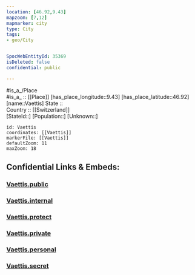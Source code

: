 ```yaml
---
location: [46.92,9.43] 
mapzoom: [7,12] 
mapmarker: city 
type: City
tags:
- geo/City


SpocWebEntityId: 35369
isDeleted: false
confidential: public

---
```

#is_a_/Place  
#is_a_ :: [[Place]] 
[has_place_longitude::9.43] 
[has_place_latitude::46.92] 
[name::Vaettis] 
State ::  
Country :: [[Switzerland]]  
[StateId::] 
[Population::] 
[Unknown::] 


```leaflet
id: Vaettis
coordinates: [[Vaettis]] 
markerFile: [[Vaettis]] 
defaultZoom: 11 
maxZoom: 18
```


## Confidential Links & Embeds: 

### [Vaettis.public](/_public/\Earth\Continent\Europe\Europe~Central\Switzerland\Switzerland~Cantons\St.Gallen,Canton\CityVaettis.public.md) 

### [Vaettis.internal](/_internal/\Earth\Continent\Europe\Europe~Central\Switzerland\Switzerland~Cantons\St.Gallen,Canton\CityVaettis.internal.md) 

### [Vaettis.protect](/_protect/\Earth\Continent\Europe\Europe~Central\Switzerland\Switzerland~Cantons\St.Gallen,Canton\CityVaettis.protect.md) 

### [Vaettis.private](/_private/\Earth\Continent\Europe\Europe~Central\Switzerland\Switzerland~Cantons\St.Gallen,Canton\CityVaettis.private.md) 

### [Vaettis.personal](/_personal/\Earth\Continent\Europe\Europe~Central\Switzerland\Switzerland~Cantons\St.Gallen,Canton\CityVaettis.personal.md) 

### [Vaettis.secret](/_secret/\Earth\Continent\Europe\Europe~Central\Switzerland\Switzerland~Cantons\St.Gallen,Canton\CityVaettis.secret.md)

